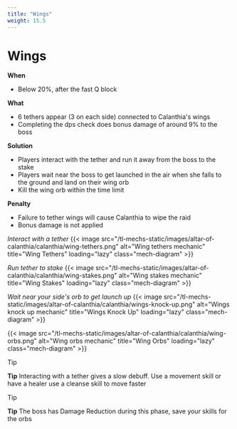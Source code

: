 ```yaml
---
title: "Wings"
weight: 15.5
---
```


# Wings

**When**
- Below 20%, after the fast Q block

**What**
- 6 tethers appear (3 on each side) connected to Calanthia's wings
- Completing the dps check does bonus damage of around 9% to the boss

**Solution**
- Players interact with the tether and run it away from the boss to the stake
- Players wait near the boss to get launched in the air when she falls to the ground and land on their wing orb
- Kill the wing orb within the time limit

**Penalty**
- Failure to tether wings will cause Calanthia to wipe the raid
- Bonus damage is not applied

_Interact with a tether_
{{< image src="/tl-mechs-static/images/altar-of-calanthia/calanthia/wing-tethers.png" alt="Wing tethers mechanic" title="Wing Tethers" loading="lazy" class="mech-diagram" >}}

_Run tether to stake_
{{< image src="/tl-mechs-static/images/altar-of-calanthia/calanthia/wing-stakes.png" alt="Wing stakes mechanic" title="Wing Stakes" loading="lazy" class="mech-diagram" >}}

_Wait near your side's orb to get launch up_
{{< image src="/tl-mechs-static/images/altar-of-calanthia/calanthia/wings-knock-up.png" alt="Wings knock up mechanic" title="Wings Knock Up" loading="lazy" class="mech-diagram" >}}

{{< image src="/tl-mechs-static/images/altar-of-calanthia/calanthia/wing-orbs.png" alt="Wing orbs mechanic" title="Wing Orbs" loading="lazy" class="mech-diagram" >}}

> [!TIP]
> **Tip**
> Interacting with a tether gives a slow debuff. Use a movement skill or have a healer use a cleanse skill to move faster

> [!TIP]
> **Tip**
> The boss has Damage Reduction during this phase, save your skills for the orbs